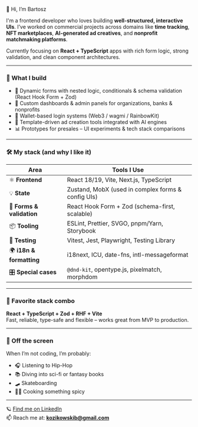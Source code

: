 👋 Hi, I’m Bartosz

I'm a frontend developer who loves building **well-structured, interactive UIs**. I’ve worked on commercial projects across domains like **time tracking**, **NFT marketplaces**, **AI-generated ad creatives**, and **nonprofit matchmaking platforms**.

Currently focusing on **React + TypeScript** apps with rich form logic, strong validation, and clean component architectures.

---

### 💼 What I build

- 🧩 Dynamic forms with nested logic, conditionals & schema validation (React Hook Form + Zod)
- 🏢 Custom dashboards & admin panels for organizations, banks & nonprofits
- 🔐 Wallet-based login systems (Web3 / wagmi / RainbowKit)
- 🎨 Template-driven ad creation tools integrated with AI engines
- 📊 Prototypes for presales – UI experiments & tech stack comparisons

---

### 🛠️ My stack (and why I like it)

| Area                  | Tools I Use                                           |
|-----------------------|--------------------------------------------------------|
| ⚛️ **Frontend**         | React 18/19, Vite, Next.js, TypeScript               |
| 💡 **State**            | Zustand, MobX (used in complex forms & config UIs)   |
| 🧾 **Forms & validation** | React Hook Form + Zod (schema-first, scalable)       |
| 📦 **Tooling**          | ESLint, Prettier, SVGO, pnpm/Yarn, Storybook         |
| 🧪 **Testing**          | Vitest, Jest, Playwright, Testing Library            |
| 🌍 **i18n & formatting** | i18next, ICU, date-fns, intl-messageformat           |
| 🎛️ **Special cases**     | `@dnd-kit`, opentype.js, pixelmatch, morphdom        |

---

### 💙 Favorite stack combo

**React + TypeScript + Zod + RHF + Vite**  
Fast, reliable, type-safe and flexible – works great from MVP to production.

---

### 👀 Off the screen

When I’m not coding, I’m probably:
- 🎧 Listening to Hip-Hop
- 📚 Diving into sci-fi or fantasy books
- 🛹 Skateboarding
- 👨‍🍳 Cooking something spicy

---

🪐 [Find me on LinkedIn](https://www.linkedin.com/in/bartosz-kozikowski)  
📫 Reach me at: **kozikowskib@gmail.com**
